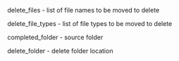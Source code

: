 delete_files - list of file names to be moved to delete

delete_file_types - list of file types to be moved to delete

completed_folder - source folder

delete_folder - delete folder location

